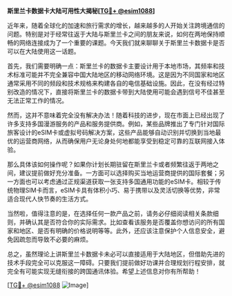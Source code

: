 **斯里兰卡数据卡大陆可用性大揭秘[[TG💪+ @esim1088](https://t.me/s/esim1088)]**

近年来，随着全球化的加速和旅行需求的增长，越来越多的人开始关注跨境通信的问题。特别是对于经常往返于大陆与斯里兰卡之间的朋友来说，如何在两地保持顺畅的网络连接成为了一个重要的课题。今天我们就来聊聊关于斯里兰卡数据卡是否可以在大陆使用这一话题。

首先，我们需要明确一点：斯里兰卡的数据卡主要设计用于本地市场，其频率和技术标准可能并不完全兼容中国大陆地区的移动网络环境。这是因为不同国家和地区通常采用不同的频段和技术规格来构建各自的电信基础设施。因此，在没有经过特别改造的情况下，直接将斯里兰卡的数据卡带到大陆使用可能会遇到信号不佳甚至无法正常工作的情况。

然而，这并不意味着完全没有解决办法！随着科技的进步，现在市面上已经出现了许多支持多国漫游服务的产品和服务提供商。例如，某些品牌推出了专门针对国际旅客设计的eSIM卡或虚拟号码解决方案，这些产品能够自动识别并切换到当地最优的运营商网络，从而确保用户无论身处何地都能享受到稳定可靠的互联网接入体验。

那么具体该如何操作呢？如果你计划长期驻留在斯里兰卡或者频繁往返于两地之间，建议提前做好充分准备。一方面可以选择购买当地运营商提供的国际套餐；另一方面也可以考虑通过正规渠道获取一张支持多国通用功能的eSIM卡。相较于传统物理SIM卡而言，eSIM卡具有体积小巧、易于携带以及灵活切换等优势，非常适合现代人快节奏的生活方式。

当然啦，值得注意的是，在选择任何一款产品之前，请务必仔细阅读相关条款细则，并确认其是否符合你的实际需求。比如查看该服务是否覆盖你想访问的所有国家和地区、是否有明确的价格说明等等。此外，还应该注意保护个人信息安全，避免因疏忽而导致不必要的麻烦。

总之，虽然理论上讲斯里兰卡数据卡未必可以直接适用于大陆地区，但借助先进的技术手段完全可以克服这一障碍。只要我们提前做好功课并合理规划行程安排，就完全有可能实现无缝衔接的跨国通讯体验。希望上述信息对你有所帮助！

[[TG💪+ @esim1088](https://t.me/s/esim1088) ![Image](https://i.postimg.cc/4NQfJmqS/Snipaste-2025-05-13-00-14-12.png)]